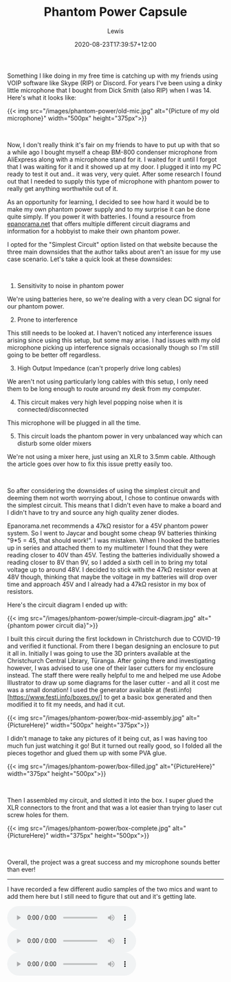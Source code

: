 ﻿---
title: "Phantom Power Capsule"
date: 2020-08-23T17:39:57+12:00 
description: "I built a cheap and easy phantom power supply to pair with my cheap condenser microphone from AliExpress"
draft: false
hideToc: false
enableToc: false
enableTocContent: false
author: Lewis
authorEmoji: 🦉
tags: 
- Project
image: images/icons/bm800.jpeg
---

Something I like doing in my free time is catching up with my friends using VOIP software like Skype (RIP) or Discord. For years I've been using a dinky little microphone that I bought from Dick Smith (also RIP) when I was 14. Here's what it looks like:

{{< img src="/images/phantom-power/old-mic.jpg" alt="{Picture of my old microphone}" width="500px" height="375px">}}

<br/>

Now, I don't really think it's fair on my friends to have to put up with that so a while ago I bought myself a cheap BM-800 condenser microphone from AliExpress along with a microphone stand for it. I waited for it until I forgot that I was waiting for it and it showed up at my door. I plugged it into my PC ready to test it out and.. it was very, very quiet. After some research I found out that I needed to supply this type of microphone with phantom power to really get anything worthwhile out of it.

As an opportunity for learning, I decided to see how hard it would be to make my own phantom power supply and to my surprise it can be done quite simply. If you power it with batteries. I found a resource from [epanorama.net](https://www.epanorama.net/circuits/microphone_powering.html#phantom) that offers multiple different circuit diagrams and information for a hobbyist to make their own phantom power. 

I opted for the "Simplest Circuit" option listed on that website because the three main downsides that the author talks about aren't an issue for my use case scenario. Let's take a quick look at these downsides:

<br/>

1. Sensitivity to noise in phantom power

We're using batteries here, so we're dealing with a very clean DC signal for our phantom power.

2. Prone to interference

This still needs to be looked at. I haven't noticed any interference issues arising since using this setup, but some may arise. I had issues with my old microphone picking up interference signals occasionally though so I'm still going to be better off regardless.

3. High Output Impedance (can't properly drive long cables)

We aren't not using particularly long cables with this setup, I only need them to be long enough to route around my desk from my computer.

4. This circuit makes very high level popping noise when it is connected/disconnected

This microphone will be plugged in all the time.

5. This circuit loads the phantom power in very unbalanced way which can disturb some older mixers

We're not using a mixer here, just using an XLR to 3.5mm cable. Although the article goes over how to fix this issue pretty easily too.

<br/>

So after considering the downsides of using the simplest circuit and deeming them not worth worrying about, I chose to continue onwards with the simplest circuit. This means that I didn't even have to make a board and I didn't have to try and source any high quality zener diodes. 

Epanorama.net recommends a 47kΩ resistor for a 45V phantom power system. So I went to Jaycar and bought some cheap 9V batteries thinking "9*5 = 45, that should work!". I was mistaken. When I hooked the batteries up in series and attached them to my multimeter I found that they were reading closer to 40V than 45V. Testing the batteries individually showed a reading closer to 8V than 9V, so I added a sixth cell in to bring my total voltage up to around 48V. I decided to stick with the 47kΩ resistor even at 48V though, thinking that maybe the voltage in my batteries will drop over time and approach 45V and I already had a 47kΩ resistor in my box of resistors. 

Here's the circuit diagram I ended up with: 

{{< img src="/images/phantom-power/simple-circuit-diagram.jpg" alt="{phantom power circuit dia}">}}
<br/>

I built this circuit during the first lockdown in Christchurch due to COVID-19 and verified it functional. From there I began designing an enclosure to put it all in. Initially I was going to use the 3D printers available at the Christchurch Central Library, Tūranga. After going there and investigating however, I was advised to use one of their laser cutters for my enclosure instead. The staff there were really helpful to me and helped me use Adobe Illustrator to draw up some diagrams for the laser cutter - and all it cost me was a small donation! I used the generator available at (festi.info)[https://www.festi.info/boxes.py/] to get a basic box generated and then modified it to fit my needs, and had it cut.


{{< img src="/images/phantom-power/box-mid-assembly.jpg" alt="{PictureHere}" width="500px" height="375px">}}
<br/>

I didn't manage to take any pictures of it being cut, as I was having too much fun just watching it go! But it turned out really good, so I folded all the pieces togethor and glued them up with some PVA glue.

{{< img src="/images/phantom-power/box-filled.jpg" alt="{PictureHere}" width="375px" height="500px">}}

<br/>

Then I assembled my circuit, and slotted it into the box. I super glued the XLR connectors to the front and that was a lot easier than trying to laser cut screw holes for them.

{{< img src="/images/phantom-power/box-complete.jpg" alt="{PictureHere}" width="375px" height="500px">}}

<br/>

Overall, the project was a great success and my microphone sounds better than ever!


---

I have recorded a few different audio samples of the two mics and want to add them here but I still need to figure that out and it's getting late.

<audio controls>
  <source src="/sounds/phantom-power/oldmic.mp3" type="audio/mpeg">
</audio>

<br/>

<audio controls>
  <source src="/sounds/phantom-power/newmic20db.mp3" type="audio/mpeg">
</audio> 

<br/>

<audio controls>
  <source src="/sounds/phantom-power/newmicphantompower.mp3" type="audio/mpeg">
</audio> 
